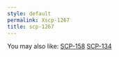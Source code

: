 ```yaml
---
style: default
permalink: Xscp-1267
title: scp-1267
---
```

You may also like:
[SCP-158](http://scp-wiki.net/scp-158)
[SCP-134](http://scp-wiki.net/scp-134)